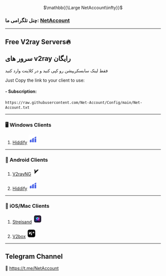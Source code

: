 <p align="center">
$\mathbb{{\Large NetAccount\infty}}$
</p>



### چنل تلگرامی ما: [NetAccount](https://t.me/NetAccount)

---
## Free V2ray Servers🔥

## سرور های v2ray رایگان
فقط لینک سابسکریپشن رو کپی کنید و در کلاینت وارد کنید

Just Copy the link to your client to use:
#### - Subscription:
```mupad
https://raw.githubusercontent.com/Net-Account/Config/main/Net-Account.txt
```

****
### 🖥 Windows Clients
  
1. [Hiddify](https://github.com/hiddify/hiddify-next) <img src="assets/Hiddify-icon.png" alt="Hiddify" width="30"/>

****
### 📱 Android Clients
  
1. [V2rayNG](https://github.com/2dust/v2rayNG) <img src="assets/v2rayng-icon2.png" alt="v2rayng" width="25"/>

2. [Hiddify](https://github.com/hiddify/hiddify-next) <img src="assets/Hiddify-icon.png" alt="Hiddify" width="30"/>

****
### 🍎 iOS/Mac Clients
  
1. [Streisand](https://apps.apple.com/us/app/streisand/id6450534064) <img src="assets/Streisand-icon2.png" alt="streisand" width="30"/>

2. [V2box](https://apps.apple.com/us/app/v2box-v2ray-client/id6446814690) <img src="assets/v2box-icon.png" alt="v2box" width="30"/>

****

## Telegram Channel
🔗 https://t.me/NetAccount
